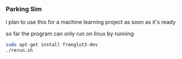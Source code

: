 ### Parking Sim

i plan to use this for a machine learning project as soon as it's ready

so far the program can only run on linux by running

```bash
sudo apt-get install freeglut3-dev
./rerun.sh
```
